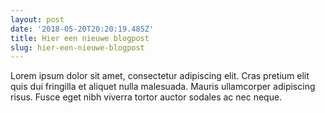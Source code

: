 ```yaml
---
layout: post
date: '2018-05-20T20:20:19.485Z'
title: Hier een nieuwe blogpost
slug: hier-een-nieuwe-blogpost
---
```

Lorem ipsum dolor sit amet, consectetur adipiscing elit. Cras pretium elit quis dui fringilla et aliquet nulla malesuada. Mauris ullamcorper adipiscing risus. Fusce eget nibh viverra tortor auctor sodales ac nec neque.
